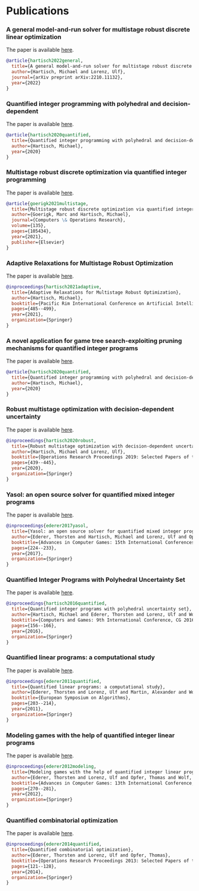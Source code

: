 # Publications

### A general model-and-run solver for multistage robust discrete linear optimization

The paper is available <a href="https://arxiv.org/abs/2210.11132" target="_blank">here</a>.

```bibtex
@article{hartisch2022general,
  title={A general model-and-run solver for multistage robust discrete linear optimization},
  author={Hartisch, Michael and Lorenz, Ulf},
  journal={arXiv preprint arXiv:2210.11132},
  year={2022}
}
```

### Quantified integer programming with polyhedral and decision-dependent

The paper is available <a href="https://dspace.ub.uni-siegen.de/handle/ubsi/1705" target="_blank">here</a>.

```bibtex
@article{hartisch2020quantified,
  title={Quantified integer programming with polyhedral and decision-dependent uncertainty},
  author={Hartisch, Michael},
  year={2020}
}
```

### Multistage robust discrete optimization via quantified integer programming

The paper is available <a href="https://www.sciencedirect.com/science/article/pii/S0305054821001908" target="_blank">here</a>.

```bibtex
@article{goerigk2021multistage,
  title={Multistage robust discrete optimization via quantified integer programming},
  author={Goerigk, Marc and Hartisch, Michael},
  journal={Computers \& Operations Research},
  volume={135},
  pages={105434},
  year={2021},
  publisher={Elsevier}
}
```

### Adaptive Relaxations for Multistage Robust Optimization

The paper is available <a href="https://link.springer.com/chapter/10.1007/978-3-030-89188-6_36" target="_blank">here</a>.

```bibtex
@inproceedings{hartisch2021adaptive,
  title={Adaptive Relaxations for Multistage Robust Optimization},
  author={Hartisch, Michael},
  booktitle={Pacific Rim International Conference on Artificial Intelligence},
  pages={485--499},
  year={2021},
  organization={Springer}
}
```

### A novel application for game tree search-exploiting pruning mechanisms for quantified integer programs

The paper is available <a href="https://link.springer.com/chapter/10.1007/978-3-030-65883-0_6" target="_blank">here</a>.

```bibtex
@article{hartisch2020quantified,
  title={Quantified integer programming with polyhedral and decision-dependent uncertainty},
  author={Hartisch, Michael},
  year={2020}
}
```

### Robust multistage optimization with decision-dependent uncertainty

The paper is available <a href="https://link.springer.com/chapter/10.1007/978-3-030-48439-2_53" target="_blank">here</a>.

```bibtex
@inproceedings{hartisch2020robust,
  title={Robust multistage optimization with decision-dependent uncertainty},
  author={Hartisch, Michael and Lorenz, Ulf},
  booktitle={Operations Research Proceedings 2019: Selected Papers of the Annual International Conference of the German Operations Research Society (GOR), Dresden, Germany, September 4-6, 2019},
  pages={439--445},
  year={2020},
  organization={Springer}
}
```

### Yasol: an open source solver for quantified mixed integer programs

The paper is available <a href="https://link.springer.com/chapter/10.1007/978-3-319-71649-7_19" target="_blank">here</a>.

```bibtex
@inproceedings{ederer2017yasol,
  title={Yasol: an open source solver for quantified mixed integer programs},
  author={Ederer, Thorsten and Hartisch, Michael and Lorenz, Ulf and Opfer, Thomas and Wolf, Jan},
  booktitle={Advances in Computer Games: 15th International Conferences, ACG 2017, Leiden, The Netherlands, July 3--5, 2017, Revised Selected Papers 15},
  pages={224--233},
  year={2017},
  organization={Springer}
}
```

### Quantified Integer Programs with Polyhedral Uncertainty Set

The paper is available <a href="https://link.springer.com/chapter/10.1007/978-3-319-50935-8_15" target="_blank">here</a>.

```bibtex
@inproceedings{hartisch2016quantified,
  title={Quantified integer programs with polyhedral uncertainty set},
  author={Hartisch, Michael and Ederer, Thorsten and Lorenz, Ulf and Wolf, Jan},
  booktitle={Computers and Games: 9th International Conference, CG 2016, Leiden, The Netherlands, June 29--July 1, 2016, Revised Selected Papers 9},
  pages={156--166},
  year={2016},
  organization={Springer}
}
```

### Quantified linear programs: a computational study

The paper is available <a href="https://link.springer.com/chapter/10.1007/978-3-642-23719-5_18" target="_blank">here</a>.

```bibtex
@inproceedings{ederer2011quantified,
  title={Quantified linear programs: a computational study},
  author={Ederer, Thorsten and Lorenz, Ulf and Martin, Alexander and Wolf, Jan},
  booktitle={European Symposium on Algorithms},
  pages={203--214},
  year={2011},
  organization={Springer}
}
```

### Modeling games with the help of quantified integer linear programs

The paper is available <a href="https://link.springer.com/chapter/10.1007/978-3-642-31866-5_23" target="_blank">here</a>.

```bibtex
@inproceedings{ederer2012modeling,
  title={Modeling games with the help of quantified integer linear programs},
  author={Ederer, Thorsten and Lorenz, Ulf and Opfer, Thomas and Wolf, Jan},
  booktitle={Advances in Computer Games: 13th International Conference, ACG 2011, Tilburg, The Netherlands, November 20-22, 2011, Revised Selected Papers 13},
  pages={270--281},
  year={2012},
  organization={Springer}
}
```

### Quantified combinatorial optimization

The paper is available <a href="https://link.springer.com/chapter/10.1007/978-3-319-07001-8_17" target="_blank">here</a>.

```bibtex
@inproceedings{ederer2014quantified,
  title={Quantified combinatorial optimization},
  author={Ederer, Thorsten and Lorenz, Ulf and Opfer, Thomas},
  booktitle={Operations Research Proceedings 2013: Selected Papers of the International Conference on Operations Research, OR2013, organized by the German Operations Research Society (GOR), the Dutch Society of Operations Research (NGB) and Erasmus University Rotterdam, September 3-6, 2013},
  pages={121--128},
  year={2014},
  organization={Springer}
}
```
